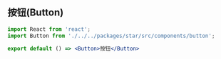 ## 按钮(Button)

```jsx
import React from 'react';
import Button from './../../packages/star/src/components/button';

export default () => <Button>按钮</Button>

```